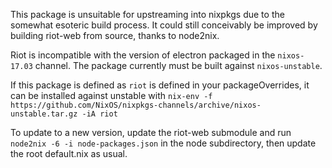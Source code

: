 This package is unsuitable for upstreaming into nixpkgs due to the somewhat esoteric build process. It could still
conceivably be improved by building riot-web from source, thanks to node2nix.

Riot is incompatible with the version of electron packaged in the `nixos-17.03` channel. The package currently must be
built against `nixos-unstable`.

If this package is defined as `riot` is defined in your packageOverrides, it can be installed against unstable with
`nix-env -f https://github.com/NixOS/nixpkgs-channels/archive/nixos-unstable.tar.gz -iA riot`

To update to a new version, update the riot-web submodule and run `node2nix -6 -i node-packages.json` in the node
subdirectory, then update the root default.nix as usual.
